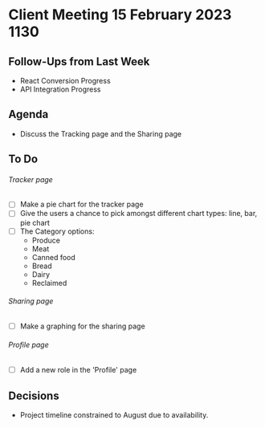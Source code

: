# Client Meeting 15 February 2023 1130

## Follow-Ups from Last Week

- React Conversion Progress
- API Integration Progress

## Agenda

- Discuss the Tracking page and the Sharing page

## To Do

###### Tracker page

- [ ] Make a pie chart for the tracker page
- [ ] Give the users a chance to pick amongst different chart types: line, bar, pie chart
- [ ] The Category options:
  - Produce
  - Meat
  - Canned food
  - Bread
  - Dairy
  - Reclaimed

###### Sharing page

- [ ] Make a graphing for the sharing page

###### Profile page

- [ ] Add a new role in the 'Profile' page

## Decisions

- Project timeline constrained to August due to availability.
